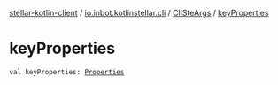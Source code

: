 [stellar-kotlin-client](../../index.md) / [io.inbot.kotlinstellar.cli](../index.md) / [CliSteArgs](index.md) / [keyProperties](./key-properties.md)

# keyProperties

`val keyProperties: `[`Properties`](https://docs.oracle.com/javase/8/docs/api/java/util/Properties.html)